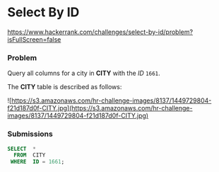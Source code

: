 # Select By ID

https://www.hackerrank.com/challenges/select-by-id/problem?isFullScreen=false

### Problem

Query all columns for a city in **CITY** with the *ID* `1661`.

The **CITY** table is described as follows:

![https://s3.amazonaws.com/hr-challenge-images/8137/1449729804-f21d187d0f-CITY.jpg](https://s3.amazonaws.com/hr-challenge-images/8137/1449729804-f21d187d0f-CITY.jpg)

### Submissions

```sql
SELECT  *
  FROM  CITY
 WHERE  ID = 1661;
```